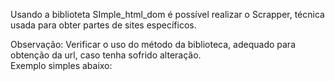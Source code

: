 Usando a biblioteta SImple_html_dom é possível realizar o Scrapper, técnica usada para obter partes de 
sites específicos.

Observação: Verificar o uso do método da biblioteca, adequado para obtenção da url, caso tenha sofrido alteração.  
Exemplo simples abaixo:

<?php
@header("Content-Type:text/html; charset=utf8");
require(__DIR__. "/../simple_html_dom.php");

$url = 'http://qualquersite.com.br';

$site = file_get_html($url);

//var_dump($site);
?>
